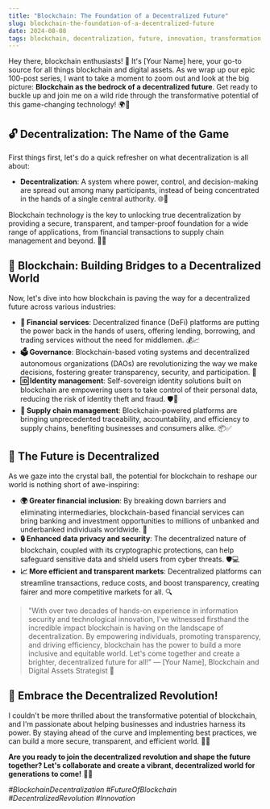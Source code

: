 ```yaml
---
title: "Blockchain: The Foundation of a Decentralized Future"
slug: blockchain-the-foundation-of-a-decentralized-future
date: 2024-08-08
tags: blockchain, decentralization, future, innovation, transformation
---
```


Hey there, blockchain enthusiasts! 🚀 It's [Your Name] here, your go-to source for all things blockchain and digital assets. As we wrap up our epic 100-post series, I want to take a moment to zoom out and look at the big picture: **Blockchain as the bedrock of a decentralized future**. Get ready to buckle up and join me on a wild ride through the transformative potential of this game-changing technology! 🌍💫

## 🔓 Decentralization: The Name of the Game

First things first, let's do a quick refresher on what decentralization is all about:

- **Decentralization**: A system where power, control, and decision-making are spread out among many participants, instead of being concentrated in the hands of a single central authority. 🌐🤝

Blockchain technology is the key to unlocking true decentralization by providing a secure, transparent, and tamper-proof foundation for a wide range of applications, from financial transactions to supply chain management and beyond. 🔐💡

## 🌉 Blockchain: Building Bridges to a Decentralized World

Now, let's dive into how blockchain is paving the way for a decentralized future across various industries:

- **🏦 Financial services**: Decentralized finance (DeFi) platforms are putting the power back in the hands of users, offering lending, borrowing, and trading services without the need for middlemen. 💰📈
- **🗳️ Governance**: Blockchain-based voting systems and decentralized autonomous organizations (DAOs) are revolutionizing the way we make decisions, fostering greater transparency, security, and participation. 🌟
- **🆔 Identity management**: Self-sovereign identity solutions built on blockchain are empowering users to take control of their personal data, reducing the risk of identity theft and fraud. 🛡️📲
- **🚚 Supply chain management**: Blockchain-powered platforms are bringing unprecedented traceability, accountability, and efficiency to supply chains, benefiting businesses and consumers alike. 📦✅

## 🔮 The Future is Decentralized

As we gaze into the crystal ball, the potential for blockchain to reshape our world is nothing short of awe-inspiring:

- **🌍 Greater financial inclusion**: By breaking down barriers and eliminating intermediaries, blockchain-based financial services can bring banking and investment opportunities to millions of unbanked and underbanked individuals worldwide. 💸
- **🔒 Enhanced data privacy and security**: The decentralized nature of blockchain, coupled with its cryptographic protections, can help safeguard sensitive data and shield users from cyber threats. 🛡️💻
- **📈 More efficient and transparent markets**: Decentralized platforms can streamline transactions, reduce costs, and boost transparency, creating fairer and more competitive markets for all. 🔍

> "With over two decades of hands-on experience in information security and technological innovation, I've witnessed firsthand the incredible impact blockchain is having on the landscape of decentralization. By empowering individuals, promoting transparency, and driving efficiency, blockchain has the power to build a more inclusive and equitable world. Let's come together and create a brighter, decentralized future for all!" — [Your Name], Blockchain and Digital Assets Strategist 🚀

## 🎉 Embrace the Decentralized Revolution!

I couldn't be more thrilled about the transformative potential of blockchain, and I'm passionate about helping businesses and industries harness its power. By staying ahead of the curve and implementing best practices, we can build a more secure, transparent, and efficient world. 💪💡

**Are you ready to join the decentralized revolution and shape the future together? Let's collaborate and create a vibrant, decentralized world for generations to come!** 🤝✨

*#BlockchainDecentralization #FutureOfBlockchain #DecentralizedRevolution #Innovation*